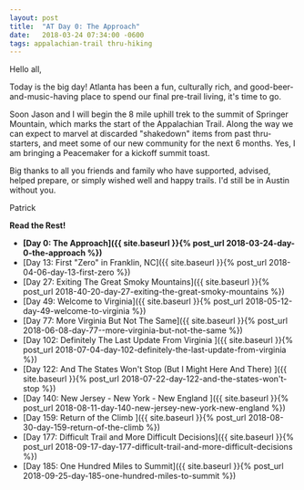 ```yaml
---
layout: post
title:  "AT Day 0: The Approach"
date:   2018-03-24 07:34:00 -0600
tags: appalachian-trail thru-hiking
---
```


Hello all,

Today is the big day!
Atlanta has been a fun, culturally rich, and good-beer-and-music-having place to spend our final pre-trail living, it's time to go.

Soon Jason and I will begin the 8 mile uphill trek to the summit of Springer Mountain, which marks the start of the Appalachian Trail. Along the way we can expect to marvel at discarded "shakedown" items from past thru-starters, and meet some of our new community for the next 6 months. Yes, I am bringing a Peacemaker for a kickoff summit toast.

Big thanks to all you friends and family who have supported, advised, helped prepare, or simply wished well and happy trails. I'd still be in Austin without you.

Patrick

**Read the Rest!**

- **[Day 0: The Approach]({{ site.baseurl }}{% post_url 2018-03-24-day-0-the-approach %})**
- [Day 13: First "Zero" in Franklin, NC]({{ site.baseurl }}{% post_url 2018-04-06-day-13-first-zero %})
- [Day 27: Exiting The Great Smoky Mountains]({{ site.baseurl }}{% post_url 2018-40-20-day-27-exiting-the-great-smoky-mountains %})
- [Day 49: Welcome to Virginia]({{ site.baseurl }}{% post_url 2018-05-12-day-49-welcome-to-virginia %})
- [Day 77: More Virginia But Not The Same]({{ site.baseurl }}{% post_url 2018-06-08-day-77--more-virginia-but-not-the-same %})
- [Day 102: Definitely The Last Update From Virginia ]({{ site.baseurl }}{% post_url 2018-07-04-day-102-definitely-the-last-update-from-virginia %})
- [Day 122: And The States Won't Stop (But I Might Here And There) ]({{ site.baseurl }}{% post_url 2018-07-22-day-122-and-the-states-won't-stop %})
- [Day 140: New Jersey - New York - New England ]({{ site.baseurl }}{% post_url 2018-08-11-day-140-new-jersey-new-york-new-england %})
- [Day 159: Return of the Climb ]({{ site.baseurl }}{% post_url 2018-08-30-day-159-return-of-the-climb %})
- [Day 177: Difficult Trail and More Difficult Decisions]({{ site.baseurl }}{% post_url 2018-09-17-day-177-difficult-trail-and-more-difficult-decisions %})
- [Day 185: One Hundred Miles to Summit]({{ site.baseurl }}{% post_url 2018-09-25-day-185-one-hundred-miles-to-summit %})
